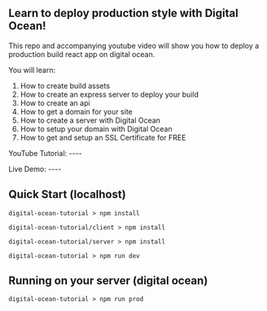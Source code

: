## Learn to deploy production style with Digital Ocean!
This repo and accompanying youtube video will show you how to deploy a production build react app on digital ocean.

You will learn:

1. How to create build assets
2. How to create an express server to deploy your build
3. How to create an api
4. How to get a domain for your site
5. How to create a server with Digital Ocean
6. How to setup your domain with Digital Ocean
7. How to get and setup an SSL Certificate for FREE

YouTube Tutorial: ----

Live Demo: ----

## Quick Start (localhost)
``digital-ocean-tutorial > npm install``

``digital-ocean-tutorial/client > npm install``

``digital-ocean-tutorial/server > npm install``

``digital-ocean-tutorial > npm run dev``

## Running on your server (digital ocean)
``digital-ocean-tutorial > npm run prod``